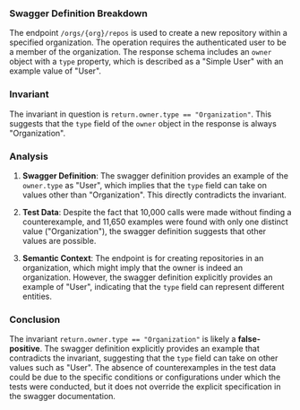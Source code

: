 ### Swagger Definition Breakdown
The endpoint `/orgs/{org}/repos` is used to create a new repository within a specified organization. The operation requires the authenticated user to be a member of the organization. The response schema includes an `owner` object with a `type` property, which is described as a "Simple User" with an example value of "User".

### Invariant
The invariant in question is `return.owner.type == "Organization"`. This suggests that the `type` field of the `owner` object in the response is always "Organization".

### Analysis
1. **Swagger Definition**: The swagger definition provides an example of the `owner.type` as "User", which implies that the `type` field can take on values other than "Organization". This directly contradicts the invariant.

2. **Test Data**: Despite the fact that 10,000 calls were made without finding a counterexample, and 11,650 examples were found with only one distinct value ("Organization"), the swagger definition suggests that other values are possible.

3. **Semantic Context**: The endpoint is for creating repositories in an organization, which might imply that the owner is indeed an organization. However, the swagger definition explicitly provides an example of "User", indicating that the `type` field can represent different entities.

### Conclusion
The invariant `return.owner.type == "Organization"` is likely a **false-positive**. The swagger definition explicitly provides an example that contradicts the invariant, suggesting that the `type` field can take on other values such as "User". The absence of counterexamples in the test data could be due to the specific conditions or configurations under which the tests were conducted, but it does not override the explicit specification in the swagger documentation.
